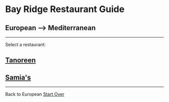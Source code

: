 # Bay Ridge Restaurant Guide
## European --> Mediterranean
---
Select a restaurant:
## [Tanoreen](#)
## [Samia's](#)
---
Back to European
[Start Over](../home.md)